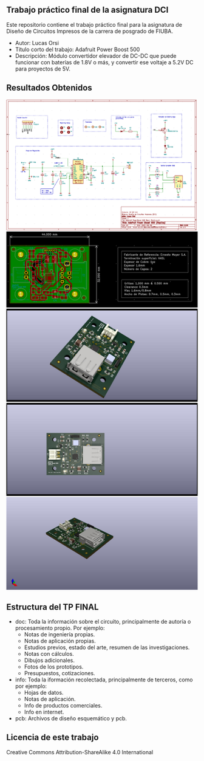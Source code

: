 ## Trabajo práctico final de la asignatura DCI ##
Este repositorio contiene el trabajo práctico final para la asignatura de Diseño de Circuitos Impresos de la carrera de posgrado de FIUBA.

* Autor: Lucas Orsi
* Título corto del trabajo:  Adafruit Power Boost 500
* Descripción: Módulo convertidor elevador de DC-DC que puede funcionar con baterías de 1.8V o más, y convertir ese voltaje a 5.2V DC para proyectos de 5V.


## Resultados Obtenidos
![Schematic](./output/Sch.png)
![PCB](./output/Pcb.png)
![PCB3](./output/View_3D_IndArg.jpg)
![PCB2](./output/Top_3d_PCB.jpg)
![PCB1](./output/Diag_3d_PCB.jpg)

## Estructura del TP FINAL ##

* doc: Toda la información sobre el circuito, principalmente de autoría o procesamiento propio. Por ejemplo:
  * Notas de ingeniería propias.
  * Notas de aplicación propias.
  * Estudios previos, estado del arte, resumen de las investigaciones.
  * Notas con cálculos.
  * Dibujos adicionales.
  * Fotos de los prototipos.
  * Presupuestos, cotizaciones.
* info: Toda la iformación recolectada, principalmente de terceros, como por ejemplo:
  * Hojas de datos.
  * Notas de aplicación.
  * Info de productos comerciales.
  * Info en internet.
* pcb: Archivos de diseño esquemático y pcb.

## Licencia de este trabajo ##
Creative Commons Attribution-ShareAlike 4.0 International
